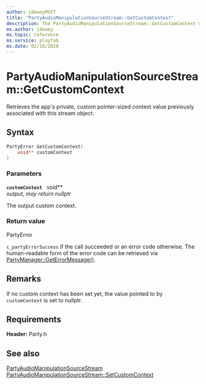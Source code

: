 ```yaml
---
author: jdeweyMSFT
title: "PartyAudioManipulationSourceStream::GetCustomContext"
description: The PartyAudioManipulationSourceStream::GetCustomContext method retrieves the app's private context value previously associated with this stream object.
ms.author: jdewey
ms.topic: reference
ms.service: playfab
ms.date: 02/10/2020
---
```


# PartyAudioManipulationSourceStream::GetCustomContext  

Retrieves the app's private, custom pointer-sized context value previously associated with this stream object.  

## Syntax  
  
```cpp
PartyError GetCustomContext(  
    void** customContext  
)  
```  
  
### Parameters  
  
**`customContext`** &nbsp; void**  
*output, may return nullptr*  
  
The output custom context.  
  
  
### Return value  
PartyError
  
```c_partyErrorSuccess``` if the call succeeded or an error code otherwise. The human-readable form of the error code can be retrieved via [PartyManager::GetErrorMessage()](../../PartyManager/methods/partymanager_geterrormessage.md).
  
## Remarks  
  
If no custom context has been set yet, the value pointed to by `customContext` is set to nullptr.
  
## Requirements  
  
**Header:** Party.h
  
## See also  
[PartyAudioManipulationSourceStream](../partyaudiomanipulationsourcestream.md)  
[PartyAudioManipulationSourceStream::SetCustomContext](partyaudiomanipulationsourcestream_setcustomcontext.md)
  
  
